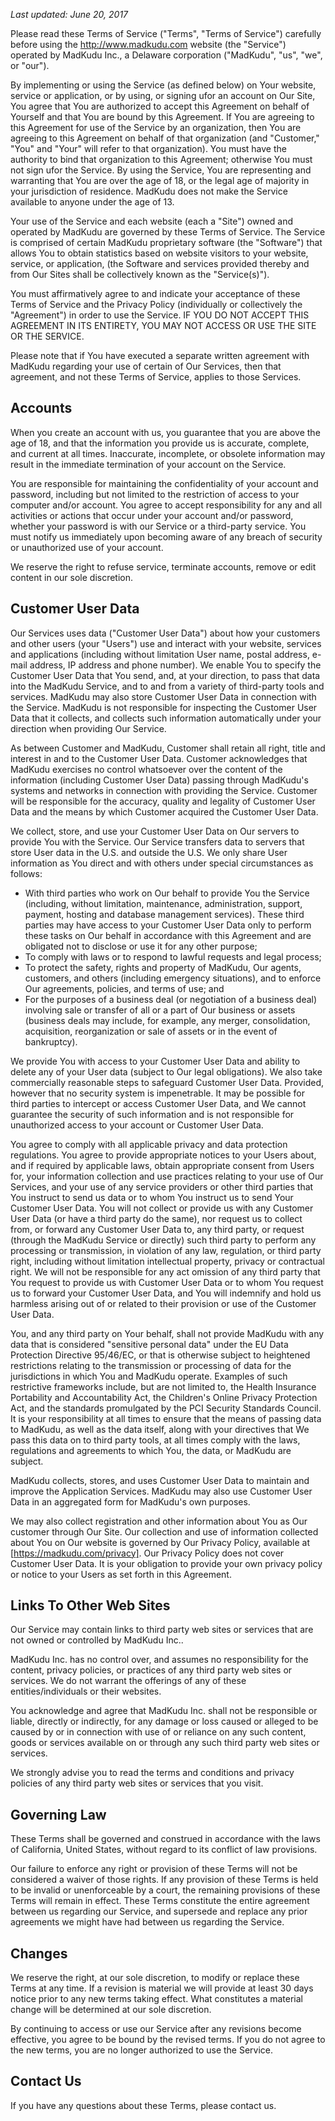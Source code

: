 

*Last updated: June 20, 2017*

Please read these Terms of Service ("Terms", "Terms of Service") carefully before using the http://www.madkudu.com website (the "Service") operated by MadKudu Inc., a Delaware corporation ("MadKudu", "us", "we", or "our").

By implementing or using the Service (as defined below) on Your website, service or application, or by using, or signing ufor an account on Our Site, You agree that You are authorized to accept this Agreement on behalf of Yourself and that You are bound by this Agreement. If You are agreeing to this Agreement for use of the Service by an organization, then You are agreeing to this Agreement on behalf of that organization (and "Customer," "You" and "Your" will refer to that organization). You must have the authority to bind that organization to this Agreement; otherwise You must not sign ufor the Service. By using the Service, You are representing and warranting that You are over the age of 18, or the legal age of majority in your jurisdiction of residence. MadKudu does not make the Service available to anyone under the age of 13.

Your use of the Service and each website (each a "Site") owned and operated by MadKudu are governed by these Terms of Service. The Service is comprised of certain MadKudu proprietary software (the "Software") that allows You to obtain statistics based on website visitors to your website, service, or application, (the Software and services provided thereby and from Our Sites shall be collectively known as the "Service(s)").

You must affirmatively agree to and indicate your acceptance of these Terms of Service and the Privacy Policy (individually or collectively the "Agreement") in order to use the Service. IF YOU DO NOT ACCEPT THIS AGREEMENT IN ITS ENTIRETY, YOU MAY NOT ACCESS OR USE THE SITE OR THE SERVICE.

Please note that if You have executed a separate written agreement with MadKudu regarding your use of certain of Our Services, then that agreement, and not these Terms of Service, applies to those Services.


## Accounts

When you create an account with us, you guarantee that you are above the age of 18, and that the information you provide us is accurate, complete, and current at all times. Inaccurate, incomplete, or obsolete information may result in the immediate termination of your account on the Service.

You are responsible for maintaining the confidentiality of your account and password, including but not limited to the restriction of access to your computer and/or account. You agree to accept responsibility for any and all activities or actions that occur under your account and/or password, whether your password is with our Service or a third-party service. You must notify us immediately upon becoming aware of any breach of security or unauthorized use of your account.


We reserve the right to refuse service, terminate accounts, remove or edit content in our sole discretion.


## Customer User Data

Our Services uses data ("Customer User Data") about how your customers and other users (your "Users") use and interact with your website, services and applications (including without limitation User name, postal address, e-mail address, IP address and phone number). We enable You to specify the Customer User Data that You send, and, at your direction, to pass that data into the MadKudu Service, and to and from a variety of third-party tools and services. MadKudu may also store Customer User Data in connection with the Service. MadKudu is not responsible for inspecting the Customer User Data that it collects, and collects such information automatically under your direction when providing Our Service.

As between Customer and MadKudu, Customer shall retain all right, title and interest in and to the Customer User Data. Customer acknowledges that MadKudu exercises no control whatsoever over the content of the information (including Customer User Data) passing through MadKudu's systems and networks in connection with providing the Service. Customer will be responsible for the accuracy, quality and legality of Customer User Data and the means by which Customer acquired the Customer User Data.

We collect, store, and use your Customer User Data on Our servers to provide You with the Service. Our Service transfers data to servers that store User data in the U.S. and outside the U.S. We only share User information as You direct and with others under special circumstances as follows:

  - With third parties who work on Our behalf to provide You the Service (including, without limitation, maintenance, administration, support, payment, hosting and database management services). These third parties may have access to your Customer User Data only to perform these tasks on Our behalf in accordance with this Agreement and are obligated not to disclose or use it for any other purpose;
  - To comply with laws or to respond to lawful requests and legal process;
  - To protect the safety, rights and property of MadKudu, Our agents, customers, and others (including emergency situations), and to enforce Our agreements, policies, and terms of use; and
  - For the purposes of a business deal (or negotiation of a business deal) involving sale or transfer of all or a part of Our business or assets (business deals may include, for example, any merger, consolidation, acquisition, reorganization or sale of assets or in the event of bankruptcy).

We provide You with access to your Customer User Data and ability to delete any of your User data (subject to Our legal obligations). We also take commercially reasonable steps to safeguard Customer User Data. Provided, however that no security system is impenetrable. It may be possible for third parties to intercept or access Customer User Data, and We cannot guarantee the security of such information and is not responsible for unauthorized access to your account or Customer User Data.

You agree to comply with all applicable privacy and data protection regulations. You agree to provide appropriate notices to your Users about, and if required by applicable laws, obtain appropriate consent from Users for, your information collection and use practices relating to your use of Our Services, and your use of any service providers or other third parties that You instruct to send us data or to whom You instruct us to send Your Customer User Data. You will not collect or provide us with any Customer User Data (or have a third party do the same), nor request us to collect from, or forward any Customer User Data to, any third party, or request (through the MadKudu Service or directly) such third party to perform any processing or transmission, in violation of any law, regulation, or third party right, including without limitation intellectual property, privacy or contractual right. We will not be responsible for any act omission of any third party that You request to provide us with Customer User Data or to whom You request us to forward your Customer User Data, and You will indemnify and hold us harmless arising out of or related to their provision or use of the Customer User Data.

You, and any third party on Your behalf, shall not provide MadKudu with any data that is considered "sensitive personal data" under the EU Data Protection Directive 95/46/EC, or that is otherwise subject to heightened restrictions relating to the transmission or processing of data for the jurisdictions in which You and MadKudu operate. Examples of such restrictive frameworks include, but are not limited to, the Health Insurance Portability and Accountability Act, the Children's Online Privacy Protection Act, and the standards promulgated by the PCI Security Standards Council. It is your responsibility at all times to ensure that the means of passing data to MadKudu, as well as the data itself, along with your directives that We pass this data on to third party tools, at all times comply with the laws, regulations and agreements to which You, the data, or MadKudu are subject.

MadKudu collects, stores, and uses Customer User Data to maintain and improve the Application Services. MadKudu may also use Customer User Data in an aggregated form for MadKudu's own purposes.

We may also collect registration and other information about You as Our customer through Our Site. Our collection and use of information collected about You on Our website is governed by Our Privacy Policy, available at [https://madkudu.com/privacy]. Our Privacy Policy does not cover Customer User Data. It is your obligation to provide your own privacy policy or notice to your Users as set forth in this Agreement.

## Links To Other Web Sites

Our Service may contain links to third party web sites or services that are not owned or controlled by MadKudu Inc..

MadKudu Inc. has no control over, and assumes no responsibility for the content, privacy policies, or practices of any third party web sites or services. We do not warrant the offerings of any of these entities/individuals or their websites.

You acknowledge and agree that MadKudu Inc. shall not be responsible or liable, directly or indirectly, for any damage or loss caused or alleged to be caused by or in connection with use of or reliance on any such content, goods or services available on or through any such third party web sites or services.

We strongly advise you to read the terms and conditions and privacy policies of any third party web sites or services that you visit.


## Governing Law

These Terms shall be governed and construed in accordance with the laws of California, United States, without regard to its conflict of law provisions.

Our failure to enforce any right or provision of these Terms will not be considered a waiver of those rights. If any provision of these Terms is held to be invalid or unenforceable by a court, the remaining provisions of these Terms will remain in effect. These Terms constitute the entire agreement between us regarding our Service, and supersede and replace any prior agreements we might have had between us regarding the Service.

## Changes

We reserve the right, at our sole discretion, to modify or replace these Terms at any time. If a revision is material we will provide at least 30 days notice prior to any new terms taking effect. What constitutes a material change will be determined at our sole discretion.

By continuing to access or use our Service after any revisions become effective, you agree to be bound by the revised terms. If you do not agree to the new terms, you are no longer authorized to use the Service.

## Contact Us

If you have any questions about these Terms, please contact us.
